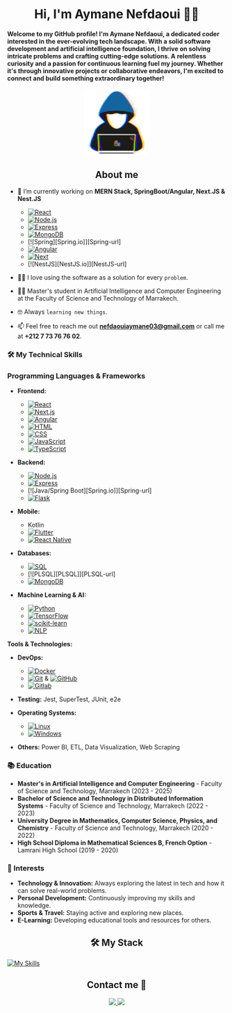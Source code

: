 <!-- PROFILE HEADER -->
<div align="center">
 <h1>Hi, I'm Aymane Nefdaoui 🙋‍♂️</h1>
</div>

#### Welcome to my GitHub profile! I'm Aymane Nefdaoui, a dedicated coder interested in the ever-evolving tech landscape. With a solid software development and artificial intelligence foundation, I thrive on solving intricate problems and crafting cutting-edge solutions. A relentless curiosity and a passion for continuous learning fuel my journey. Whether it's through innovative projects or collaborative endeavors, I'm excited to connect and build something extraordinary together!

<div align="center">
  <img src="https://raw.githubusercontent.com/0xAbdulKhalid/0xAbdulKhalid/main/assets/mdImages/about_me.gif" alt="Profile Image" width="150">
  <h2>About me</h2>
</div>

- 🔭 I’m currently working on **MERN Stack, SpringBoot/Angular, Next.JS & Nest.JS**
  
  * [![React][React.js]][React-url]
  * [![Node.js][Node.js]][Node-url]
  * [![Express][Express.js]][Express-url]
  * [![MongoDB][MongoDB.com]][MongoDB-url]
  * [![Spring][Spring.io]][Spring-url]
  * [![Angular][Angular.io]][Angular-url]
  * [![Next][Next.js]][Next-url]
  * [![NestJS][NestJS.io]][NestJS-url]
    
- 🧑‍💻 I love using the software as a solution for every `problem`.
- 🧑‍🎓 Master's student in Artificial Intelligence and Computer Engineering at the Faculty of Science and Technology of Marrakech.
- 🤓 Always `learning new things`.
- 📫 Feel free to reach me out **[nefdaouiaymane03@gmail.com](mailto:nefdaouiaymane03@gmail.com)** or call me at **+212 7 73 76 76 02**.

### 🛠️ My Technical Skills

### Programming Languages & Frameworks

- **Frontend:** 
  * [![React][React.js]][React-url]
  * [![Next.js][Next.js]][Next-url]
  * [![Angular][Angular.io]][Angular-url]
  * [![HTML][HTML]][HTML-url]
  * [![CSS][CSS]][CSS-url]
  * [![JavaScript][JavaScript]][JavaScript-url]
  * [![TypeScript][TypeScript]][TypeScript-url]

- **Backend:** 
  * [![Node.js][Node.js]][Node-url]
  * [![Express][Express.js]][Express-url]
  * [![Java/Spring Boot][Spring.io]][Spring-url]
  * [![Flask][Flask.io]][Flask-url]

- **Mobile:** 
  * Kotlin
  * [![Flutter][Flutter.io]][Flutter-url]
  * [![React Native][React-Native.io]][React-Native-url]

- **Databases:** 
  * [![SQL][SQL]][SQL-url]
  * [![PLSQL][PLSQL]][PLSQL-url]
  * [![MongoDB][MongoDB.com]][MongoDB-url]

- **Machine Learning & AI:** 
  * [![Python][Python]][Python-url]
  * [![TensorFlow][TensorFlow.io]][TensorFlow-url]
  * [![scikit-learn][scikit-learn.io]][scikit-learn-url]
  * [![NLP][NLP.io]][NLP-url]


**Tools & Technologies:**
- **DevOps:** 
  * [![Docker][Docker.io]][Docker-url]
  * [![Git][Git.io]][Git-url] & [![GitHub][GitHub.io]][GitHub-url]
  * [![Gitlab][Gitlab.io]][Gitlab-url]
    
- **Testing:** Jest, SuperTest, JUnit, e2e
  
- **Operating Systems:** 
  * [![Linux][Linux.io]][Linux-url]
  * [![Windows][Windows.io]][Windows-url]
    
- **Others:** Power BI, ETL, Data Visualization, Web Scraping

### 📚 Education

- **Master's in Artificial Intelligence and Computer Engineering** - Faculty of Science and Technology, Marrakech (2023 - 2025)
- **Bachelor of Science and Technology in Distributed Information Systems** - Faculty of Science and Technology, Marrakech (2022 - 2023)
- **University Degree in Mathematics, Computer Science, Physics, and Chemistry** - Faculty of Science and Technology, Marrakech (2020 - 2022)
- **High School Diploma in Mathematical Sciences B, French Option** -Lamrani High School (2019 - 2020)

### 🌟 Interests

- **Technology & Innovation:** Always exploring the latest in tech and how it can solve real-world problems.
- **Personal Development:** Continuously improving my skills and knowledge.
- **Sports & Travel:** Staying active and exploring new places.
- **E-Learning:** Developing educational tools and resources for others.

<div align="center">
 <h2>🛠️ My Stack</h2>
</div>

[![My Skills](https://skillicons.dev/icons?i=js,ts,html,css,bootstrap,tailwind,nodejs,express,nestjs,java,spring,mysql,mongo,next,react,angular,docker,c,py,flask,linux,bash,ubuntu,postman,idea,vscode,git,github,gitlab,kotlin,flutter,jest)](#)

<div align="center">
 <h2>Contact me 🤝</h2>
</div>

<p align="center">
  <a href="https://www.linkedin.com/in/aymane-nefdaoui-9a6a9921a/" target="_blank">
    <img src="https://skillicons.dev/icons?i=linkedin" />
  </a>
  <a href="mailto:nefdaouiaymane03@gmail.com">
    <img src="https://skillicons.dev/icons?i=gmail" />
  </a>
</p>












[React.js]: https://img.shields.io/badge/React-20232A?style=for-the-badge&logo=react&logoColor=61DAFB
[React-url]: https://reactjs.org/
[Next.js]: https://img.shields.io/badge/next.js-000000?style=for-the-badge&logo=nextdotjs&logoColor=white
[Next-url]: https://nextjs.org/
[Angular.io]: https://img.shields.io/badge/Angular-DD0031?style=for-the-badge&logo=angular&logoColor=white
[Angular-url]: https://angular.io/
[Node.js]: https://img.shields.io/badge/Node.js-43853D?style=for-the-badge&logo=node.js&logoColor=white
[Node-url]: https://nodejs.org/
[Express.js]: https://img.shields.io/badge/Express-000000?style=for-the-badge&logo=express&logoColor=white
[Express-url]: https://expressjs.com/
[Flutter.io]: https://img.shields.io/badge/Flutter-02569B?style=for-the-badge&logo=flutter&logoColor=white
[Flutter-url]: https://flutter.dev/
[React-Native.io]: https://img.shields.io/badge/React_Native-20232A?style=for-the-badge&logo=react&logoColor=61DAFB
[React-Native-url]: https://reactnative.dev/
[MongoDB.com]: https://img.shields.io/badge/MongoDB-4EA94B?style=for-the-badge&logo=mongodb&logoColor=white
[MongoDB-url]: https://www.mongodb.com/
[TensorFlow.io]: https://img.shields.io/badge/TensorFlow-FF6F00?style=for-the-badge&logo=tensorflow&logoColor=white
[TensorFlow-url]: https://www.tensorflow.org/
[scikit-learn.io]: https://img.shields.io/badge/scikit_learn-F7931E?style=for-the-badge&logo=scikit-learn&logoColor=white
[scikit-learn-url]: https://scikit-learn.org/
[HTML]: https://img.shields.io/badge/HTML5-E34F26?style=for-the-badge&logo=html5&logoColor=white
[HTML-url]: https://developer.mozilla.org/en-US/docs/Web/Guide/HTML/HTML5
[CSS]: https://img.shields.io/badge/CSS3-1572B6?style=for-the-badge&logo=css3&logoColor=white
[CSS-url]: https://developer.mozilla.org/en-US/docs/Web/CSS
[JavaScript]: https://img.shields.io/badge/JavaScript-F7DF1E?style=for-the-badge&logo=javascript&logoColor=black
[JavaScript-url]: https://developer.mozilla.org/en-US/docs/Web/JavaScript
[TypeScript]: https://img.shields.io/badge/TypeScript-3178C6?style=for-the-badge&logo=typescript&logoColor=white
[TypeScript-url]: https://www.typescriptlang.org/
[Flask.io]: https://img.shields.io/badge/Flask-000000?style=for-the-badge&logo=flask&logoColor=white
[Flask-url]: https://flask.palletsprojects.com/
[NLP.io]: https://img.shields.io/badge/NLP-2088FF?style=for-the-badge&logo=natural-language-processing&logoColor=white
[NLP-url]: https://en.wikipedia.org/wiki/Natural_language_processing
[Kotlin.io]: https://img.shields.io/badge/Kotlin-0095D5?style=for-the-badge&logo=kotlin&logoColor=white
[Kotlin-url]: https://kotlinlang.org/
[SQL]: https://img.shields.io/badge/SQL-4479A1?style=for-the-badge&logo=sql&logoColor=white
[SQL-url]: https://en.wikipedia.org/wiki/SQL
[MySQL]: https://img.shields.io/badge/MySQL-4479A1?style=for-the-badge&logo=mysql&logoColor=white
[MySQL-url]: https://www.mysql.com/
[Python]: https://img.shields.io/badge/Python-3776AB?style=for-the-badge&logo=python&logoColor=white
[Python-url]: https://www.python.org/
[Docker.io]: https://img.shields.io/badge/Docker-2496ED?style=for-the-badge&logo=docker&logoColor=white
[Docker-url]: https://www.docker.com/
[Git.io]: https://img.shields.io/badge/Git-F05032?style=for-the-badge&logo=git&logoColor=white
[Git-url]: https://git-scm.com/
[GitHub.io]: https://img.shields.io/badge/GitHub-181717?style=for-the-badge&logo=github&logoColor=white
[GitHub-url]: https://github.com/
[Gitlab.io]: https://img.shields.io/badge/GitLab-FCA121?style=for-the-badge&logo=gitlab&logoColor=white
[Gitlab-url]: https://about.gitlab.com/
[Linux.io]: https://img.shields.io/badge/Linux-FCC624?style=for-the-badge&logo=linux&logoColor=black
[Linux-url]: https://www.linux.org/
[Windows.io]: https://img.shields.io/badge/Windows-0078D6?style=for-the-badge&logo=windows&logoColor=white
[Windows-url]: https://www.microsoft.com/en-us/windows






